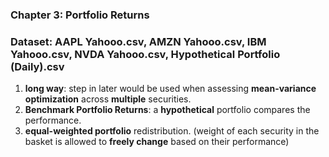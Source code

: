 ### Chapter 3: Portfolio Returns
### Dataset: AAPL Yahooo.csv, AMZN Yahooo.csv, IBM Yahooo.csv, NVDA Yahooo.csv, Hypothetical Portfolio (Daily).csv

1. **long way**: step in later would be used when assessing **mean-variance optimization** across **multiple** securities.
2. **Benchmark Portfolio Returns**: a **hypothetical** portfolio compares the performance.
3. **equal-weighted portfolio** redistribution. (weight of each security in the basket is allowed to **freely change** based on their performance)
